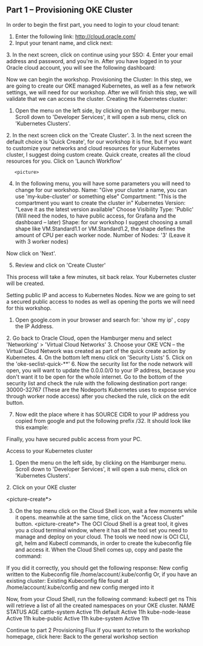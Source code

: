 ## Part 1 – Provisioning OKE Cluster ## 

In order to begin the first part, you need to login to your cloud tenant: 

1.	Enter the following link: http://cloud.oracle.com/
2.	Input your tenant name, and click next: 
<picture> 
3.	In the next screen, click on continue using your SSO: 
<picture>
4.	Enter your email address and password, and you're in.  
After you have logged in to your Oracle cloud account, you will see the following dashboard: 
<picture> 

Now we can begin the workshop. 
Provisioning the Cluster:
In this step, we are going to create our OKE managed Kubernetes, as well as a few network settings, we will need for our workshop. After we will finish this step, we will validate that we can access the cluster. 
Creating the Kubernetes cluster: 
1.	Open the menu on the left side, by clicking on the Hamburger menu.
Scroll down to 'Developer Services', it will open a sub menu, click on 'Kubernetes Clusters'.
<picture> 
2.	In the next screen click on the 'Create Cluster'. 
<picture> 
3.	In the next screen the default choice is 'Quick Create', for our workshop it is fine, but if you want to customize your networks and cloud resources for your Kubernetes cluster, I suggest doing custom create. 
Quick create, creates all the cloud resources for you. 
Click on 'Launch Workflow' 

       <picture> 
4.	In the following menu, you will have some parameters you will need to change for our workshop. 
Name: "Give your cluster a name, you can use 'my-kube-cluster' or something else"
Compartment: "This is the compartment you want to create the cluster in" 
Kubernetes Version: "Leave it as the latest version available"
Choose Visibility Type: 'Public'
(Will need the nodes, to have public access, for Grafana and the dashboard – later)
Shape: for our workshop I suggest choosing a small shape like VM.Standard1.1 or VM.Standard1.2, the shape defines the amount of CPU per each worker node. 
Number of Nodes:  '3' (Leave it with 3 worker nodes) 

Now click on 'Next'.

<Picture> 

5.	Review and click on 'Create Cluster'

This process will take a few minutes, sit back relax. 
Your Kubernetes cluster will be created. 

Setting public IP and access to Kubernetes Nodes. 
Now we are going to set a secured public access to nodes as well as opening the ports we will need for this workshop. 
1.	Open google.com in your browser and search for: 'show my ip' , copy the IP Address.
<picture> 
2.	Go back to Oracle Cloud, open the Hamburger menu and select 'Networking' > 'Virtual Cloud Networks'
<picture> 
3.	Choose your OKE VCN – the Virtual Cloud Network was created as part of the quick create action by Kubernetes. 
<picture>  
4.	On the bottom left menu click on 'Security Lists' 
<picture> 
5.	Click on the 'oke-seclist-quick-**'
<picture> 
6.	Now the security list for the node network will open, you will want to update the 0.0.0.0/0 to your IP address, because you don't want it to be open for the whole internet. Go to the bottom of the security list and check the rule with the following destination port range: 30000-32767 (These are the Nodeports Kubernetes uses to expose service through worker node access) 
after you checked the rule, click on the edit button.
<picture> 

7.	Now edit the place where it has SOURCE CIDR to your IP address you copied from google and put the following prefix /32. It should look like this example:
<picture> 

Finally, you have secured public access from your PC. 

Access to your Kubernetes cluster

1.	Open the menu on the left side, by clicking on the Hamburger menu.
Scroll down to 'Developer Services', it will open a sub menu, click on 'Kubernetes Clusters'.
<picture> 
2.	Click on your OKE cluster 

<picture-create*> 

3.	On the top menu click on the Cloud Shell icon, wait a few moments while it opens. meanwhile at the same time, click on the "Access Cluster" button.
<picture-create*> 
The OCI Cloud Shell is a great tool, it gives you a cloud terminal window, where it has all the tool set you need to manage and deploy on your cloud.
The tools we need now is OCI CLI, git, helm and Kubectl commands, in order to create the kubeconfig file and access it.
When the Cloud Shell comes up, copy and paste the command:
<picture> 
If you did it correctly, you should get the following response:
New config written to the Kubeconfig file /home/account/.kube/config
Or, if you have an existing cluster:
Existing Kubeconfig file found at /home/account/.kube/config and new config merged into it

Now, from your Cloud Shell, run the following command:
kubectl get ns
This will retrieve a list of all the created namespaces on your OKE cluster.
NAME              STATUS   AGE
cattle-system     Active   11h
default           Active   11h
kube-node-lease   Active   11h
kube-public       Active   11h
kube-system       Active   11h



Continue to part 2 Provisioning Flux If you want to return to the workshop homepage, click here: Back to the general workshop section
